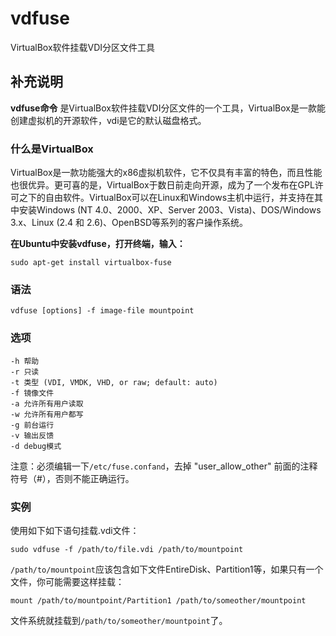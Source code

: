 vdfuse
===

VirtualBox软件挂载VDI分区文件工具

## 补充说明

**vdfuse命令** 是VirtualBox软件挂载VDI分区文件的一个工具，VirtualBox是一款能创建虚拟机的开源软件，vdi是它的默认磁盘格式。

### 什么是VirtualBox  

VirtualBox是一款功能强大的x86虚拟机软件，它不仅具有丰富的特色，而且性能也很优异。更可喜的是，VirtualBox于数日前走向开源，成为了一个发布在GPL许可之下的自由软件。VirtualBox可以在Linux和Windows主机中运行，并支持在其中安装Windows (NT 4.0、2000、XP、Server 2003、Vista)、DOS/Windows 3.x、Linux (2.4 和 2.6)、OpenBSD等系列的客户操作系统。

 **在Ubuntu中安装vdfuse，打开终端，输入：** 

```
sudo apt-get install virtualbox-fuse
```

### 语法  

```
vdfuse [options] -f image-file mountpoint
```

### 选项  

```
-h 帮助
-r 只读
-t 类型 (VDI, VMDK, VHD, or raw; default: auto)
-f 镜像文件
-a 允许所有用户读取
-w 允许所有用户都写
-g 前台运行
-v 输出反馈
-d debug模式
```

注意：必须编辑一下`/etc/fuse.confand`，去掉 "user_allow_other" 前面的注释符号（#），否则不能正确运行。

### 实例  

使用如下如下语句挂载.vdi文件：

```
sudo vdfuse -f /path/to/file.vdi /path/to/mountpoint
```

`/path/to/mountpoint`应该包含如下文件EntireDisk、Partition1等，如果只有一个文件，你可能需要这样挂载：

```
mount /path/to/mountpoint/Partition1 /path/to/someother/mountpoint
```

文件系统就挂载到`/path/to/someother/mountpoint`了。


<!-- Linux命令行搜索引擎：https://jaywcjlove.github.io/linux-command/ -->